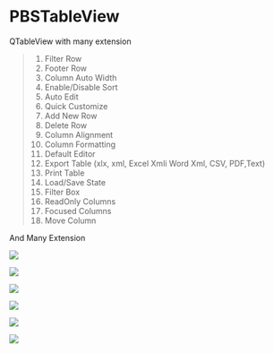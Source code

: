 # PBSTableView

QTableView with many extension

> 1. Filter Row
> 2. Footer Row
> 3. Column Auto Width
> 4. Enable/Disable Sort
> 5. Auto Edit
> 6. Quick Customize
> 7. Add New Row
> 8. Delete Row
> 9. Column Alignment
> 10. Column Formatting
> 11. Default Editor
> 12. Export Table (xlx, xml, Excel Xmli Word Xml, CSV, PDF,Text)
> 13. Print Table
> 14. Load/Save State
> 15. Filter Box
> 16. ReadOnly Columns
> 17. Focused Columns
> 18. Move Column

And Many Extension


![](https://github.com/celibol/PBSTableView/blob/master/ScreenShots/scrennshot1.png)

![](https://github.com/celibol/PBSTableView/blob/master/ScreenShots/scrennshot2.png)

![](https://github.com/celibol/PBSTableView/blob/master/ScreenShots/scrennshot3.png)

![](https://github.com/celibol/PBSTableView/blob/master/ScreenShots/scrennshot4.png)

![](https://github.com/celibol/PBSTableView/blob/master/ScreenShots/scrennshot5.png)

![](https://github.com/celibol/PBSTableView/blob/master/ScreenShots/scrennshot6.png)